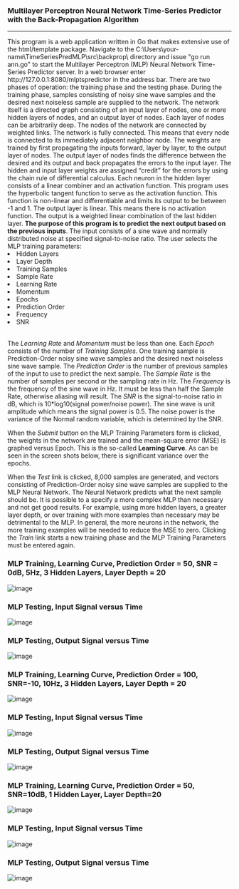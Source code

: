 <h3>Multilayer Perceptron Neural Network Time-Series Predictor with the Back-Propagation Algorithm</h3>
<hr>
This program is a web application written in Go that makes extensive use of the html/template package.
Navigate to the C:\Users\your-name\TimeSeriesPredMLP\src\backprop\ directory and issue "go run ann.go" to
start the Multilayer Perceptron (MLP) Neural Network Time-Series Predictor server. In a web browser enter http://127.0.0.1:8080/mlptspredictor
in the address bar.  There are two phases of operation:  the training phase and the testing phase.  During the training
phase, samples consisting of noisy sine wave samples and the desired next noiseless sample are supplied to the network.
The network itself is a directed graph consisting of an input layer of nodes, one or more hidden layers of nodes, and
an output layer of nodes.  Each layer of nodes can be arbitrarily deep.  The nodes of the network are connected by weighted
links.  The network is fully connected.  This means that every node is connected to its immediately adjacent neighbor node.  The weights are trained
by first propagating the inputs forward, layer by layer, to the output layer of nodes.  The output layer of nodes finds the
difference between the desired and its output and back propagates the errors to the input layer.  The hidden and input layer
weights are assigned “credit” for the errors by using the chain rule of differential calculus.  Each neuron in the hidden layer consists of a
linear combiner and an activation function.  This program uses the hyperbolic tangent function to serve as the activation function.
This function is non-linear and differentiable and limits its output to be between -1 and 1.  The output layer is linear.  This means
there is no activation function.  The output is a weighted linear combination of the last hidden layer.  <b>The purpose of this program is to predict
the next output based on the previous inputs</b>.  The input consists of a sine wave and normally distributed noise at specified signal-to-noise ratio.
The user selects the MLP training parameters:
<li>Hidden Layers</li>
<li>Layer Depth</li>
<li>Training Samples</li>
<li>Sample Rate</li>
<li>Learning Rate</li>
<li>Momentum</li>
<li>Epochs</li>
<li>Prediction Order</li>
<li>Frequency</li>
<li>SNR</li>
<br>
<p>
The <i>Learning Rate</i> and <i>Momentum</i> must be less than one.  Each <i>Epoch</i> consists of the number of <i>Training Samples</i>.  
One training sample is Prediction-Order noisy sine wave samples  and the desired next noiseless sine wave sample.  The <i>Prediction Order</i>
is the number of previous samples of the input to use to predict the next sample.  The <i>Sample Rate</i> is the number of samples per second
or the sampling rate in Hz.  The <i>Frequency</i> is the frequency of the sine wave in Hz.  It must be less than half the Sample Rate, otherwise
aliasing will result.  The <i>SNR</i> is the signal-to-noise ratio in dB, which is 10*log10(signal power/noise power).  The sine wave is unit
amplitude which means the signal power is 0.5.  The noise power is the variance of the Normal random variable, which is determined by the SNR.
</p>
<p>
When the <i>Submit</i> button on the MLP Training Parameters form is clicked, the weights in the network are trained
and the mean-square error (MSE) is graphed versus Epoch.  This is the so-called <b>Learning Curve</b>.  As can be seen in the screen shots below, 
there is significant variance over the epochs.
</p>
<p>
When the <i>Test</i> link is clicked, 8,000 samples are generated, and vectors consisting of Prediction-Order noisy sine wave samples are supplied
to the MLP Neural Network.  The Neural Network predicts what the next sample should be.  It is possible to a specify a 
more complex MLP than necessary and not get good results.  For example, using more hidden layers, a greater layer depth,
or over training with more examples than necessary may be detrimental to the MLP.  In general, the more neurons in the
network, the more training examples will be needed to reduce the MSE to zero.  Clicking the <i>Train</i> link starts a new training
phase and the MLP Training Parameters must be entered again.
</p>

<h3>MLP Training, Learning Curve, Prediction Order = 50, SNR = 0dB, 5Hz, 3 Hidden Layers, Layer Depth = 20</h3>

![image](https://github.com/thomasteplick/mlptspredictor/assets/117768679/eec6a60b-5a29-499a-a691-73d9e8820601)

 <h3>MLP Testing, Input Signal versus Time</h3>

![image](https://github.com/thomasteplick/mlptspredictor/assets/117768679/0d48b265-d958-467b-8495-1c0e12b7ec7b)

<h3>MLP Testing, Output Signal versus Time</h3>

![image](https://github.com/thomasteplick/mlptspredictor/assets/117768679/2a917bc3-3f8b-4ddc-9aeb-68d523106cdf)

<h3>MLP Training, Learning Curve, Prediction Order = 100, SNR=-10, 10Hz, 3 Hidden Layers, Layer Depth = 20</h3>

![image](https://github.com/thomasteplick/mlptspredictor/assets/117768679/d51d2bbc-ccb1-4d7d-9098-ebaf28238b8e)

<h3>MLP Testing, Input Signal versus Time</h3>

![image](https://github.com/thomasteplick/mlptspredictor/assets/117768679/9b87a336-bc57-4218-9f45-d9be188ce764)

<h3>MLP Testing, Output Signal versus Time</h3>

![image](https://github.com/thomasteplick/mlptspredictor/assets/117768679/f61f810b-6c22-415f-991c-3552296c7fd1)

<h3>MLP Training, Learning Curve, Prediction Order = 50, SNR=10dB, 1 Hidden Layer, Layer Depth=20</h3>

![image](https://github.com/thomasteplick/mlptspredictor/assets/117768679/0691f52b-cb19-4ac5-bd11-7d3a70c89aea)

<h3>MLP Testing, Input Signal versus Time</h3>

![image](https://github.com/thomasteplick/mlptspredictor/assets/117768679/6eeb29c4-649e-4bc9-aba2-eeed538754d4)

<h3>MLP Testing, Output Signal versus Time</h3>

![image](https://github.com/thomasteplick/mlptspredictor/assets/117768679/33df78a4-3db2-41d2-ba6c-ffac063538c7)




 
